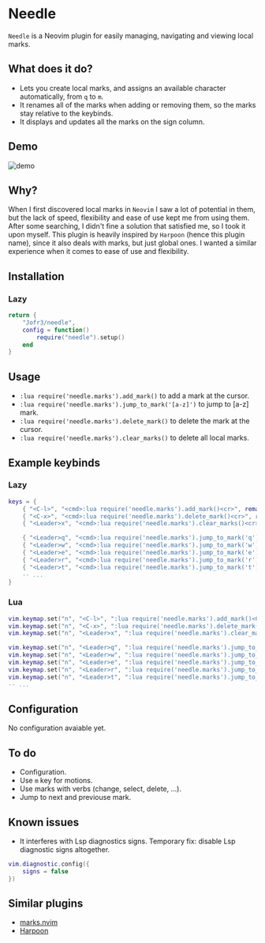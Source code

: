 # Needle

`Needle` is a Neovim plugin for easily managing, navigating and viewing local marks.

## What does it do?

- Lets you create local marks, and assigns an available character automatically, from `q` to `m`.
- It renames all of the marks when adding or removing them, so the marks stay relative to the keybinds.
- It displays and updates all the marks on the sign column.
  
## Demo

![demo](https://i.imgur.com/UMlThqn.gif)

## Why?

When I first discovered local marks in `Neovim` I saw a lot of potential in them, but the lack of speed, flexibility and ease of use kept me from using them. After some searching, I didn't fine a solution that satisfied me, so I took it upon myself. This plugin is heavily inspired by `Harpoon` (hence this plugin name), since it also deals with marks, but just global ones. I wanted a similar experience when it comes to ease of use and flexibility.

## Installation

### Lazy

```lua
return {
    "Jofr3/needle",
    config = function()
        require("needle").setup()
    end
}
```

## Usage

- `:lua require('needle.marks').add_mark()` to add a mark at the cursor.
- `:lua require('needle.marks').jump_to_mark('[a-z]')` to jump to [a-z] mark.
- `:lua require('needle.marks').delete_mark()` to delete the mark at the cursor.
- `:lua require('needle.marks').clear_marks()` to delete all local marks.

## Example keybinds

### Lazy 

```lua
keys = {
    { "<C-l>", "<cmd>:lua require('needle.marks').add_mark()<cr>", remap = true, desc = "Add mark" },
    { "<C-x>", "<cmd>:lua require('needle.marks').delete_mark()<cr>", remap = true, desc = "Delete mark" },
    { "<Leader>x", "<cmd>:lua require('needle.marks').clear_marks()<cr>", remap = true, desc = "Clear marks" },

    { "<Leader>q", "<cmd>:lua require('needle.marks').jump_to_mark('q')<cr>", remap = true, desc = "Jump to mark q" },
    { "<Leader>w", "<cmd>:lua require('needle.marks').jump_to_mark('w')<cr>", remap = true, desc = "Jump to mark w" },
    { "<Leader>e", "<cmd>:lua require('needle.marks').jump_to_mark('e')<cr>", remap = true, desc = "Jump to mark e" },
    { "<Leader>r", "<cmd>:lua require('needle.marks').jump_to_mark('r')<cr>", remap = true, desc = "Jump to mark r" },
    { "<Leader>t", "<cmd>:lua require('needle.marks').jump_to_mark('t')<cr>", remap = true, desc = "Jump to mark t" },
    -- ...
}
```

### Lua

```lua
vim.keymap.set("n", "<C-l>", ":lua require('needle.marks').add_mark()<CR>")
vim.keymap.set("n", "<C-x>", ":lua require('needle.marks').delete_mark()<CR>")
vim.keymap.set("n", "<Leader>x", ":lua require('needle.marks').clear_marks()<CR>")

vim.keymap.set("n", "<Leader>q", ":lua require('needle.marks').jump_to_mark('q')<CR>")
vim.keymap.set("n", "<Leader>w", ":lua require('needle.marks').jump_to_mark('w')<CR>")
vim.keymap.set("n", "<Leader>e", ":lua require('needle.marks').jump_to_mark('e')<CR>")
vim.keymap.set("n", "<Leader>r", ":lua require('needle.marks').jump_to_mark('r')<CR>")
vim.keymap.set("n", "<Leader>t", ":lua require('needle.marks').jump_to_mark('t')<CR>")
-- ...
```

## Configuration

No configuration avaiable yet.

## To do

- Configuration.
- Use `m` key for motions.
- Use marks with verbs (change, select, delete, ...).
- Jump to next and previouse mark.

## Known issues

- It interferes with Lsp diagnostics signs. Temporary fix: disable Lsp diagnostic signs altogether.

```lua
vim.diagnostic.config({
    signs = false
})
```

## Similar plugins

- [marks.nvim](https://github.com/chentoast/marks.nvim)
- [Harpoon](https://github.com/ThePrimeagen/harpoon)
